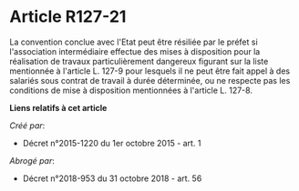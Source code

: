 # Article R127-21

La convention conclue avec l'Etat peut être résiliée par le préfet si l'association intermédiaire effectue des mises à
disposition pour la réalisation de travaux particulièrement dangereux figurant sur la liste mentionnée à l'article L. 127-9
pour lesquels il ne peut être fait appel à des salariés sous contrat de travail à durée déterminée, ou ne respecte pas les
conditions de mise à disposition mentionnées à l'article L. 127-8.

**Liens relatifs à cet article**

_Créé par_:

  - Décret n°2015-1220 du 1er octobre 2015 - art. 1

_Abrogé par_:

  - Décret n°2018-953 du 31 octobre 2018 - art. 56
